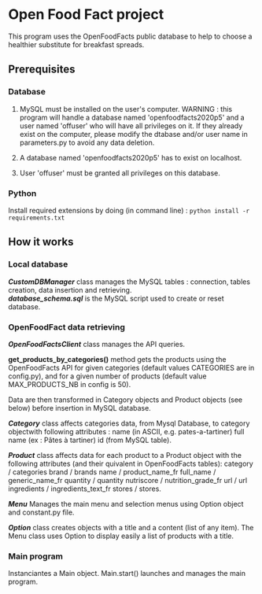 # Open Food Fact project

This program uses the OpenFoodFacts public database to help to choose a healthier substitute for breakfast spreads.

## Prerequisites

### Database

1. MySQL must be installed on the user's computer.
WARNING : this program will handle a database named 'openfoodfacts2020p5' and a user named 'offuser' who will have all privileges on it. If they already exist on the computer, please modify the dtabase and/or user name in parameters.py to avoid any data deletion.

2. A database named 'openfoodfacts2020p5' has to exist on localhost.

3. User 'offuser' must be granted all privileges on this database.

### Python

Install required extensions by doing (in command line) : `python install -r requirements.txt`

## How it works

### Local database

***CustomDBManager*** class manages the MySQL tables : connection, tables creation, data insertion and retrieving.  
***database_schema.sql*** is the MySQL script used to create or reset database.

### OpenFoodFact data retrieving

 ***OpenFoodFactsClient*** class manages the API queries.

 **get_products_by_categories()** method gets the products using the OpenFoodFacts API for given categories (default values CATEGORIES are in config.py), and for a given number of products (default value MAX_PRODUCTS_NB in config is 50).

Data are then transformed in Category objects and Product objects (see below) before insertion in MySQL database.

***Category*** class affects categories data, from Mysql Database, to category objectwith following attributes :
name (in ASCII, e.g. pates-a-tartiner)
full name (ex : Pâtes à tartiner)
id (from MySQL table).

***Product*** class affects data for each product to a Product object with the following attributes (and their quivalent in OpenFoodFacts tables):
category / categories
brand / brands
name / product_name_fr
full_name / generic_name_fr
quantity / quantity
nutriscore / nutrition_grade_fr
url / url
ingredients / ingredients_text_fr
stores / stores.

***Menu*** Manages the main menu and selection menus using Option object and constant.py file.

***Option*** class creates objects with a title and a content (list of any item). The Menu class uses Option to display easily a list of products with a title.

### Main program

Instanciantes a Main object. Main.start() launches and manages the main program.
